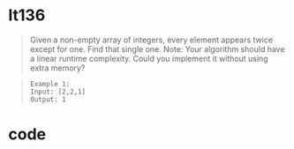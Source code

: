 # lt136
>Given a non-empty array of integers, every element appears twice except for one. Find that single one.
>Note:
>Your algorithm should have a linear runtime complexity. Could you implement it without using extra memory?

>     Example 1:
>     Input: [2,2,1]
>     Output: 1

# code
```Java

```